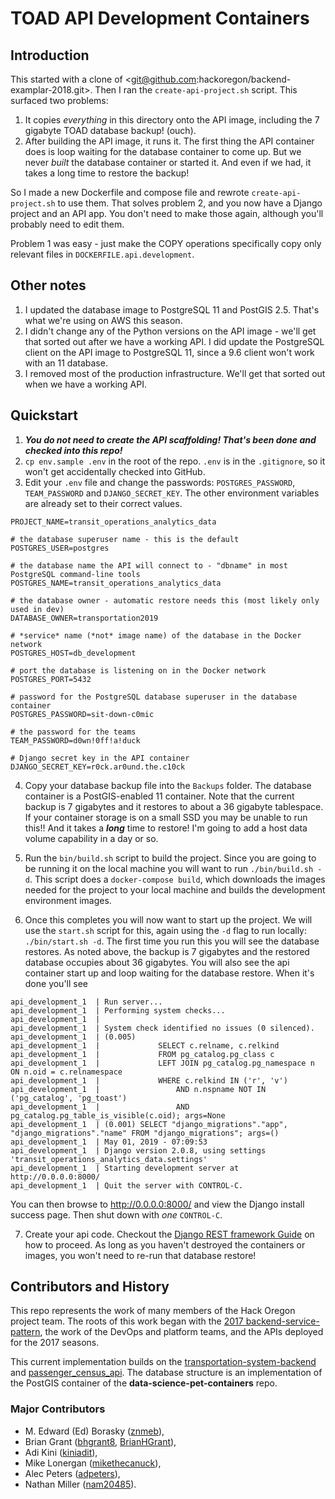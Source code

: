 # TOAD API Development Containers

## Introduction
This started with a clone of <git@github.com:hackoregon/backend-examplar-2018.git>. Then I ran the `create-api-project.sh`
script. This surfaced two problems:

1. It copies *everything* in this directory onto the API image, including the 7 gigabyte TOAD database backup! (ouch).
2. After building the API image, it runs it. The first thing the API container does is loop waiting for the database container to
come up. But we never *built* the database container or started it. And even if we had, it takes a long time to restore the backup!

So I made a new Dockerfile and compose file and rewrote `create-api-project.sh` to use them. That solves problem 2, and you now have
a Django project and an API app. You don't need to make those again, although you'll probably need to edit them.

Problem 1 was easy - just make the COPY operations specifically copy only relevant files in `DOCKERFILE.api.development`.

## Other notes
1. I updated the database image to PostgreSQL 11 and PostGIS 2.5. That's what we're using on AWS this season.
2. I didn't change any of the Python versions on the API image - we'll get that sorted out after we have a working API. I did update
the PostgreSQL client on the API image to PostgreSQL 11, since a 9.6 client won't work with an 11 database.
3. I removed most of the production infrastructure. We'll get that sorted out when we have a working API.

## Quickstart
1. ***You do not need to create the API scaffolding! That's been done and checked into this repo!***
2. `cp env.sample .env` in the root of the repo. `.env` is in the `.gitignore`, so it won't get accidentally checked into GitHub.
3. Edit your `.env` file and change the passwords: `POSTGRES_PASSWORD`, `TEAM_PASSWORD` and `DJANGO_SECRET_KEY`. The other environment
variables are already set to their correct values.

```
PROJECT_NAME=transit_operations_analytics_data

# the database superuser name - this is the default
POSTGRES_USER=postgres

# the database name the API will connect to - "dbname" in most PostgreSQL command-line tools
POSTGRES_NAME=transit_operations_analytics_data

# the database owner - automatic restore needs this (most likely only used in dev)
DATABASE_OWNER=transportation2019

# *service* name (*not* image name) of the database in the Docker network
POSTGRES_HOST=db_development

# port the database is listening on in the Docker network
POSTGRES_PORT=5432

# password for the PostgreSQL database superuser in the database container
POSTGRES_PASSWORD=sit-down-c0mic

# the password for the teams
TEAM_PASSWORD=d0wn!0ff!a!duck

# Django secret key in the API container
DJANGO_SECRET_KEY=r0ck.ar0und.the.c10ck
```

4. Copy your database backup file into the `Backups` folder. The database container is a PostGIS-enabled 11 container. Note that the 
current backup is 7 gigabytes and it restores to about a 36 gigabyte tablespace. If your container storage is on a small SSD you may
be unable to run this!! And it takes a ***long*** time to restore! I'm going to add a host data volume capability in a day or so.

5. Run the `bin/build.sh` script to build the project. Since you are going to be running it on the local machine you will want to 
run `./bin/build.sh -d`. This script does a `docker-compose build`, which downloads the images needed for the project to your local 
machine and builds the development environment images.

6. Once this completes you will now want to start up the project. We will use the `start.sh` script for this, again using the `-d` 
flag to run locally:  `./bin/start.sh -d`. The first time you run this you will see the database restores. As noted above, the
backup is 7 gigabytes and the restored database occupies about 36 gigabytes. You will also see the api container start up and loop
waiting for the database restore. When it's done you'll see

```
api_development_1  | Run server...
api_development_1  | Performing system checks...
api_development_1  | 
api_development_1  | System check identified no issues (0 silenced).
api_development_1  | (0.005) 
api_development_1  |             SELECT c.relname, c.relkind
api_development_1  |             FROM pg_catalog.pg_class c
api_development_1  |             LEFT JOIN pg_catalog.pg_namespace n ON n.oid = c.relnamespace
api_development_1  |             WHERE c.relkind IN ('r', 'v')
api_development_1  |                 AND n.nspname NOT IN ('pg_catalog', 'pg_toast')
api_development_1  |                 AND pg_catalog.pg_table_is_visible(c.oid); args=None
api_development_1  | (0.001) SELECT "django_migrations"."app", "django_migrations"."name" FROM "django_migrations"; args=()
api_development_1  | May 01, 2019 - 07:09:53
api_development_1  | Django version 2.0.8, using settings 'transit_operations_analytics_data.settings'
api_development_1  | Starting development server at http://0.0.0.0:8000/
api_development_1  | Quit the server with CONTROL-C.
```

You can then browse to <http://0.0.0.0:8000/> and view the Django install success page. Then shut down with *one* `CONTROL-C`.

7. Create your api code. Checkout the [Django REST framework Guide](http://www.django-rest-framework.org/) on how to proceed. As long
as you haven't destroyed the containers or images, you won't need to re-run that database restore!

## Contributors and History

This repo represents the work of many members of the Hack Oregon project team. The roots of this work began with the [2017 backend-service-pattern](https://github.com/hackoregon/backend-service-pattern), the work of the DevOps and platform teams, and the APIs deployed for the 2017 seasons.

This current implementation builds on the [transportation-system-backend](https://github.com/hackoregon/transportation-system-backend) and [passenger_census_api](https://github.com/hackoregon/passenger_census_api). The database structure is an implementation of the PostGIS container of the **data-science-pet-containers** repo.

### Major Contributors

* M. Edward (Ed) Borasky ([znmeb](https://github.com/znmeb)),
* Brian Grant ([bhgrant8](https://github.com/bhgrant8), [BrianHGrant](https://github.com/BrianHGrant)),
* Adi Kini ([kiniadit](https://github.com/kiniadit)),
* Mike Lonergan ([mikethecanuck](https://github.com/mikethecanuck)),
* Alec Peters ([adpeters](https://github.com/adpeters)),
* Nathan Miller ([nam20485](https://github.com/nam20485)).
